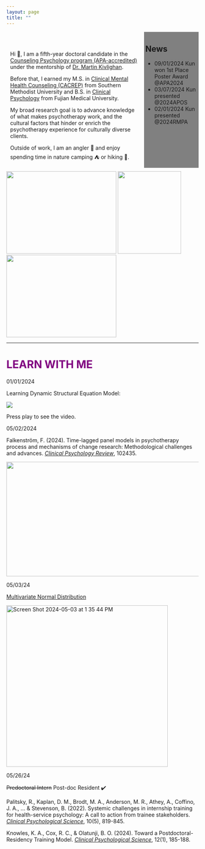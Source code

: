 ```yaml
---
layout: page
title: ""
---
```

<div style="display: flex; width: 100%;">
  <!-- Main Content Area -->
  <div style="flex: 5; padding: 10px;">
    <h1></h1>
    <p>Hi 👋, I am a fifth-year doctoral candidate in the <a href="https://education.uiowa.edu/areas-study/counseling-and-mental-health/counseling-psychology">Counseling Psychology program (APA-accredited)</a> under the mentorship of <a href="https://scholar.google.com/citations?user=eOy2ZCkAAAAJ&hl=en">Dr. Martin Kivlighan</a>.</p>
    <p>Before that, I earned my M.S. in <a href="https://www.smu.edu/simmons/academics/counseling/ms-counseling">Clinical Mental Health Counseling (CACREP)</a> from Southern Methodist University and B.S. in <a href="https://www.fjmu.edu.cn/">Clinical Psychology</a> from Fujian Medical University.</p>
    <p>My broad research goal is to advance knowledge of what makes psychotherapy work, and the cultural factors that hinder or enrich the psychotherapy experience for culturally diverse clients.</p>
    <p>Outside of work, I am an angler 🎣 and enjoy spending time in nature camping ⛺ or hiking 🥾.</p>

  </div>

  <!-- Sidebar Area -->
  <div style="flex: 2; background-color: grey; padding: 3px; height: 350px; overflow-y: auto;">
    <h2>News</h2>
    <ul>
    <li>09/01/2024 Kun won 1st Place Poster Award @APA2024</li>
    <li>03/07/2024 Kun presented @2024APOS </li>
    <li>02/01/2024 Kun presented @2024RMPA </li>
    </ul>
  </div>
</div>

<img src="https://github.com/anglerkw/anglerkw.github.io/assets/168578386/4adae32b-8063-46e9-bf88-6c2a15d9d410" width="288" height="216">
<img src="https://github.com/anglerkw/anglerkw.github.io/assets/168578386/f71f634c-a517-48f2-96b5-b232de9eed98" width="166" height="216">
<img src="https://github.com/anglerkw/anglerkw.github.io/assets/168578386/2ef9ad60-4ad9-4e4d-9246-0aef399b5478" width="288" height="216">

---
# <span style="color: purple ">LEARN WITH ME</span>

01/01/2024

Learning Dynamic Structural Equation Model:

[![](https://markdown-videos-api.jorgenkh.no/youtube/lvh-16N0HPY)](https://youtu.be/lvh-16N0HPY)

Press play to see the video.

05/02/2024

Falkenström, F. (2024). Time-lagged panel models in psychotherapy process and mechanisms of change research: Methodological challenges and advances. *[Clinical Psychology Review](https://www.sciencedirect.com/science/article/pii/S0272735824000564?ref=pdf_download&fr=RR-2&rr=87d17d6b4b361130#bb0370)*, 102435.

<img src="https://github.com/anglerkw/anglerkw.github.io/assets/168578386/0a6d6551-e3c4-4230-abc0-c33a1aab6fc7" width="700" height="300">

05/03/24

[Multivariate Normal Distribution](https://en.wikipedia.org/wiki/Multivariate_normal_distribution)

<img width="423" alt="Screen Shot 2024-05-03 at 1 35 44 PM" src="https://github.com/anglerkw/anglerkw.github.io/assets/168578386/59b87514-7950-42fa-adcb-d7e12e17ab4a">

05/26/24

<s>Predoctoral Intern</s> Post-doc Resident ✔️

Palitsky, R., Kaplan, D. M., Brodt, M. A., Anderson, M. R., Athey, A., Coffino, J. A., ... & Stevenson, B. (2022). Systemic challenges in internship training for health-service psychology: A call to action from trainee stakeholders. *[Clinical Psychological Science](https://journals.sagepub.com/doi/10.1177/21677026211072232)*, 10(5), 819-845.

Knowles, K. A., Cox, R. C., & Olatunji, B. O. (2024). Toward a Postdoctoral-Residency Training Model. *[Clinical Psychological Science](https://journals.sagepub.com/doi/full/10.1177/21677026231156594)*, 12(1), 185-188.
